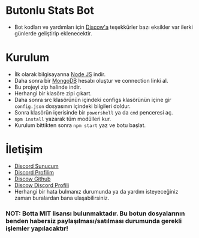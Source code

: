 # Butonlu Stats Bot

* Bot kodları ve yardımları için [Discow'a](https://github.com/DiscowJS?tab=repositories) teşekkürler bazı eksikler var ilerki günlerde geliştirip eklenecektir.

# Kurulum
* İlk olarak bilgisayarına [Node JS](https://nodejs.org/en/) indir.
* Daha sonra bir [MongoDB](http://mongodb.com) hesabı oluştur ve connection linki al.
* Bu projeyi zip halinde indir.
* Herhangi bir klasöre zipi çıkart.
* Daha sonra src klasörünün içindeki configs klasörünün içine gir `config.json` dosyasının içindeki bilgileri doldur.
* Sonra klasörün içerisinde bir `powershell` ya da `cmd` penceresi aç.
* ```npm install``` yazarak tüm modülleri kur.
* Kurulum bittikten sonra ```npm start``` yaz ve botu başlat.

# İletişim
* [Discord Sunucum](https://discord.gg/claude)
* [Discord Profilim](https://discord.com/users/545976310342746152)
* [Discow Github](https://github.com/DiscowJS?tab=repositories)
* [Discow Discord Profili](https://discord.com/users/746066222310883339)
* Herhangi bir hata bulmanız durumunda ya da yardım isteyeceğiniz zaman buralardan bana ulaşabilirsiniz.

### NOT: Botta MIT lisansı bulunmaktadır. Bu botun dosyalarının benden habersiz paylaşılması/satılması durumunda gerekli işlemler yapılacaktır!
